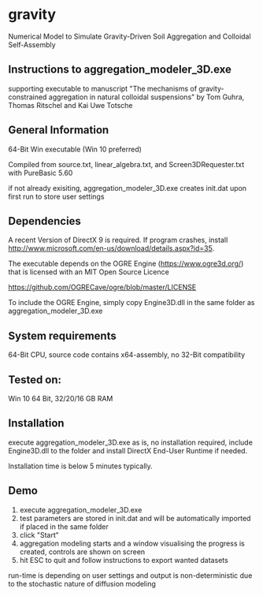 # gravity


Numerical Model to Simulate Gravity-Driven Soil Aggregation and Colloidal Self-Assembly

Instructions to aggregation_modeler_3D.exe
------------------------------------------
supporting executable to manuscript "The mechanisms of gravity-constrained aggregation in natural colloidal suspensions" by Tom Guhra, Thomas Ritschel and Kai Uwe Totsche


General Information
-------------------
64-Bit Win executable (Win 10 preferred)

Compiled from source.txt, linear_algebra.txt, and Screen3DRequester.txt with PureBasic 5.60

if not already exisiting, aggregation_modeler_3D.exe creates init.dat upon first run to store user settings


Dependencies
------------

A recent Version of DirectX 9 is required. If program crashes, install http://www.microsoft.com/en-us/download/details.aspx?id=35.

The executable depends on the OGRE Engine (https://www.ogre3d.org/) that is licensed with an MIT Open Source Licence

https://github.com/OGRECave/ogre/blob/master/LICENSE

To include the OGRE Engine, simply copy Engine3D.dll in the same folder as aggregation_modeler_3D.exe 


System requirements
-------------------
64-Bit CPU, source code contains x64-assembly, no 32-Bit compatibility 


Tested on:
----------
Win 10 64 Bit, 32/20/16 GB RAM


Installation
------------
execute aggregation_modeler_3D.exe as is, no installation required, include Engine3D.dll to the folder and install DirectX End-User Runtime if needed.

Installation time is below 5 minutes typically.

Demo
----
1. execute aggregation_modeler_3D.exe
2. test parameters are stored in init.dat and will be automatically imported if placed in the same folder
3. click "Start"
4. aggregation modeling starts and a window visualising the progress is created, controls are shown on screen
5. hit ESC to quit and follow instructions to export wanted datasets

run-time is depending on user settings and output is non-deterministic due to the stochastic nature of diffusion modeling 

